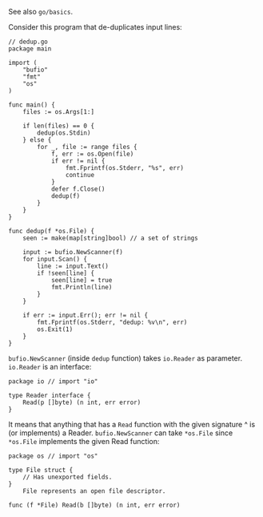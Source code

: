 See also `go/basics`.

Consider this program that de-duplicates input lines:

```
// dedup.go
package main

import (
    "bufio"
    "fmt"
    "os"
)

func main() {
    files := os.Args[1:]

    if len(files) == 0 {
        dedup(os.Stdin)
    } else {
        for _, file := range files {
            f, err := os.Open(file)
            if err != nil {
                fmt.Fprintf(os.Stderr, "%s", err)
                continue
            }
            defer f.Close()
            dedup(f)
        }
    }
}

func dedup(f *os.File) {
    seen := make(map[string]bool) // a set of strings

    input := bufio.NewScanner(f)
    for input.Scan() {
        line := input.Text()
        if !seen[line] {
            seen[line] = true
            fmt.Println(line)
        }
    }

    if err := input.Err(); err != nil {
        fmt.Fprintf(os.Stderr, "dedup: %v\n", err)
        os.Exit(1)
    }
}
```

`bufio.NewScanner` (inside `dedup` function) takes `io.Reader` as parameter. `io.Reader` is an interface:

```
package io // import "io"

type Reader interface {
	Read(p []byte) (n int, err error)
}
```

It means that anything that has a `Read` function with the given signature ^ is (or implements) a Reader. `bufio.NewScanner` can take `*os.File` since `*os.File` implements the given Read function:

```
package os // import "os"

type File struct {
	// Has unexported fields.
}
    File represents an open file descriptor.

func (f *File) Read(b []byte) (n int, err error)
```
